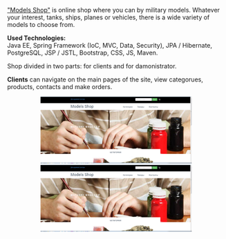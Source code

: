 <a href="http://modelsshop.unicloud.pl">"Models Shop"</a> is online shop where you can by military models. Whatever your interest, tanks, ships, planes or vehicles, there is a wide variety of models to choose from.

<b>Used Technologies:</b> <br>
Java EE, Spring Framework (IoC, MVC, Data, Security), JPA / Hibernate, PostgreSQL, JSP / JSTL, Bootstrap, CSS, JS, Maven.

Shop divided in two parts: for clients and for damonistrator.

<b>Clients</b> can navigate on the main pages of the site, view categorues, products, contacts and make orders. 
<p align="center">
  <img src="https://github.com/mSheverda/ModelsShop/blob/master/screen1.jpg" width="350"/>
  <img src="https://github.com/mSheverda/ModelsShop/blob/master/screen1.jpg" width="350"/>
</p>

